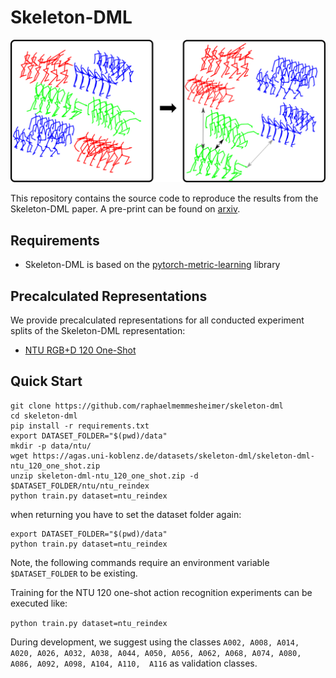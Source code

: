 # Skeleton-DML 

![Skeleton-DML Overview](images/example.png)

This repository contains the source code to reproduce the results from the Skeleton-DML paper.
A pre-print can be found on [arxiv](TODO).

<!--## Video Abstract-->


<!--[![SL-DML Overview](images/sl-dml_video_preview.png)](https://userpages.uni-koblenz.de/~raphael/videos/sl-dml.mp4)-->

<!--[Video](https://userpages.uni-koblenz.de/~raphael/videos/sl-dml.mp4)-->

<!--## Citation-->

<!--```-->
<!--@article{memmesheimer2020signal,-->
  <!--title={Signal Level Deep Metric Learning for Multimodal One-Shot Action Recognition},-->
  <!--author={Memmesheimer, Raphael and Theisen, Nick and Paulus, Dietrich},-->
  <!--journal={arXiv preprint arXiv:2004.11085},-->
  <!--year={2020}-->
<!--}-->
<!--```-->

## Requirements

<!--* `pip install -r requirements.txt`-->
*  Skeleton-DML is based on the [pytorch-metric-learning](https://github.com/KevinMusgrave/pytorch-metric-learning) library

## Precalculated Representations

We provide precalculated representations for all conducted experiment splits of the Skeleton-DML representation:

* [NTU RGB+D 120 One-Shot](https://agas.uni-koblenz.de/skeleton-dml/skeleton-dml-ntu_120_one_shot.zip)

## Quick Start


```
git clone https://github.com/raphaelmemmesheimer/skeleton-dml
cd skeleton-dml
pip install -r requirements.txt
export DATASET_FOLDER="$(pwd)/data"
mkdir -p data/ntu/
wget https://agas.uni-koblenz.de/datasets/skeleton-dml/skeleton-dml-ntu_120_one_shot.zip
unzip skeleton-dml-ntu_120_one_shot.zip -d $DATASET_FOLDER/ntu/ntu_reindex
python train.py dataset=ntu_reindex
```
when returning you have to set the dataset folder again:

```
export DATASET_FOLDER="$(pwd)/data"
python train.py dataset=ntu_reindex
```

Note, the following commands require an environment variable `$DATASET_FOLDER` to be existing.

Training for the NTU 120 one-shot action recognition experiments can be executed like:

`python train.py dataset=ntu_reindex`

During development, we suggest using the classes `A002, A008, A014, A020, A026, A032, A038, A044, A050, A056, A062, A068, A074, A080, A086, A092, A098, A104, A110,  A116` as validation classes.

